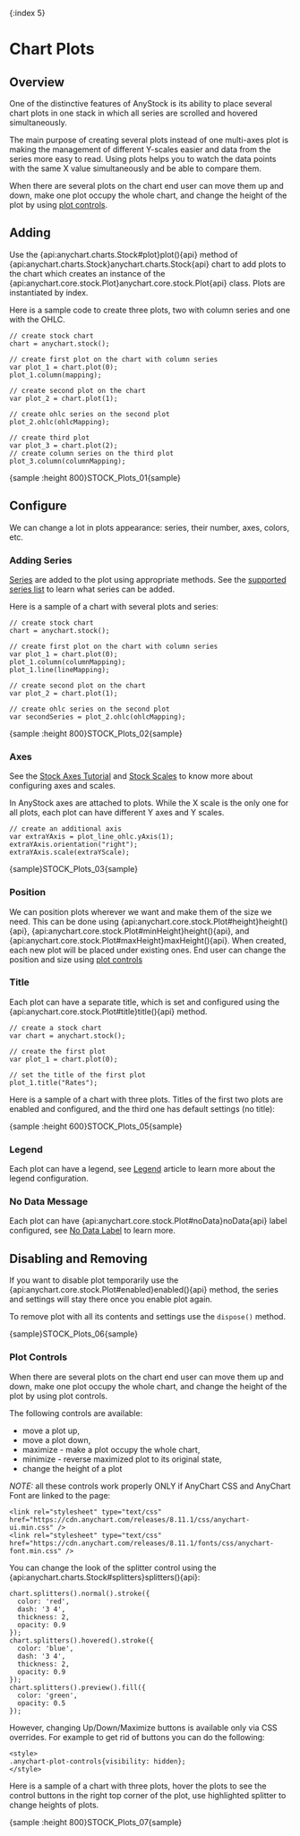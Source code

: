 {:index 5}

# Chart Plots

## Overview

One of the distinctive features of AnyStock is its ability to place several chart plots in one stack in which all series are scrolled and hovered simultaneously.

The main purpose of creating several plots instead of one multi-axes plot is making the management of different Y-scales easier and data from the series more easy to read. Using plots helps you to watch the data points with the same X value simultaneously and be able to compare them.

When there are several plots on the chart end user can move them up and down, make one plot occupy the whole chart, and change the height of the plot by using [plot controls](#plot_controls).

## Adding

Use the {api:anychart.charts.Stock#plot}plot(){api} method of {api:anychart.charts.Stock}anychart.charts.Stock{api} chart to add plots to the chart which creates an instance of the {api:anychart.core.stock.Plot}anychart.core.stock.Plot{api} class. Plots are instantiated by index.

Here is a sample code to create three plots, two with column series and one with the OHLC.

```
// create stock chart
chart = anychart.stock();

// create first plot on the chart with column series
var plot_1 = chart.plot(0);
plot_1.column(mapping);

// create second plot on the chart
var plot_2 = chart.plot(1);

// create ohlc series on the second plot
plot_2.ohlc(ohlcMapping);

// create third plot
var plot_3 = chart.plot(2);
// create column series on the third plot
plot_3.column(columnMapping);
```

{sample :height 800}STOCK\_Plots\_01{sample}

## Configure

We can change a lot in plots appearance: series, their number, axes, colors, etc. 

### Adding Series

[Series](Series/Overview) are added to the plot using appropriate methods. See the [supported series list](Series/Supported_Series) to learn what series can be added.

Here is a sample of a chart with several plots and series:

```
// create stock chart
chart = anychart.stock();

// create first plot on the chart with column series
var plot_1 = chart.plot(0);
plot_1.column(columnMapping);
plot_1.line(lineMapping);

// create second plot on the chart
var plot_2 = chart.plot(1);

// create ohlc series on the second plot
var secondSeries = plot_2.ohlc(ohlcMapping);
```

{sample :height 800}STOCK\_Plots\_02{sample}

### Axes 

See the [Stock Axes Tutorial](Axes) and [Stock Scales](Scales) to know more about configuring axes and scales.

In AnyStock axes are attached to plots. While the X scale is the only one for all plots, each plot can have different Y axes and Y scales. 

```
// create an additional axis
var extraYAxis = plot_line_ohlc.yAxis(1);
extraYAxis.orientation("right");
extraYAxis.scale(extraYScale);
```

{sample}STOCK\_Plots\_03{sample}

### Position

We can position plots wherever we want and make them of the size we need. This can be done using {api:anychart.core.stock.Plot#height}height(){api}, {api:anychart.core.stock.Plot#minHeight}height(){api}, and {api:anychart.core.stock.Plot#maxHeight}maxHeight(){api}. When created, each new plot will be placed under existing ones. End user can change the position and size using [plot controls](#plot_controls)

### Title

Each plot can have a separate title, which is set and configured using the {api:anychart.core.stock.Plot#title}title(){api} method.

```
// create a stock chart
var chart = anychart.stock();

// create the first plot
var plot_1 = chart.plot(0);

// set the title of the first plot
plot_1.title("Rates");
```

Here is a sample of a chart with three plots. Titles of the first two plots are enabled and configured, and the third one has default settings (no title):

{sample :height 600}STOCK\_Plots\_05{sample}

### Legend

Each plot can have a legend, see [Legend](Legend) article to learn more about the legend configuration.

### No Data Message

Each plot can have {api:anychart.core.stock.Plot#noData}noData{api} label configured, see [No Data Label](../Working_with_Data/No_Data_Label) to learn more.

## Disabling and Removing

If you want to disable plot temporarily use the {api:anychart.core.stock.Plot#enabled}enabled(){api} method, the series and settings will stay there once you enable plot again.

To remove plot with all its contents and settings use the `dispose()` method.

{sample}STOCK\_Plots\_06{sample}

### Plot Controls

When there are several plots on the chart end user can move them up and down, make one plot occupy the whole chart, and change the height of the plot by using plot controls.

The following controls are available: 

- move a plot up,
- move a plot down,
- maximize - make a plot occupy the whole chart,
- minimize - reverse maximized plot to its original state,
- change the height of a plot

*NOTE:* all these controls work properly ONLY if AnyChart CSS and AnyChart Font are linked to the page:

```
<link rel="stylesheet" type="text/css" href="https://cdn.anychart.com/releases/8.11.1/css/anychart-ui.min.css" />
<link rel="stylesheet" type="text/css" href="https://cdn.anychart.com/releases/8.11.1/fonts/css/anychart-font.min.css" />
```

You can change the look of the splitter control using the {api:anychart.charts.Stock#splitters}splitters(){api}:

```
chart.splitters().normal().stroke({
  color: 'red',
  dash: '3 4',
  thickness: 2,
  opacity: 0.9
});
chart.splitters().hovered().stroke({
  color: 'blue',
  dash: '3 4',
  thickness: 2,
  opacity: 0.9
});
chart.splitters().preview().fill({
  color: 'green',
  opacity: 0.5
});
```

However, changing Up/Down/Maximize buttons is available only via CSS overrides. For example to get rid of buttons you can do the following:

```
<style>
.anychart-plot-controls{visibility: hidden};
</style>
```

Here is a sample of a chart with three plots, hover the plots to see the control buttons in the right top corner of the plot, use highlighted splitter to change heights of plots.

{sample :height 800}STOCK\_Plots\_07{sample}
